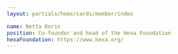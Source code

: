 ```yaml
---
layout: partials/home/cards/member/index

name: Netta Korin
position: Co-founder and head of the Hexa Foundation
hexaFoundation: https://www.hexa.org/
---
```

